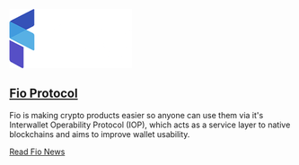 
[![Fio Protocol](/assets/block-production/fio.png)](https://fioprotocol.io/)

[Fio Protocol](https://fioprotocol.io/)
---

Fio is making crypto products easier so anyone can  use them via it's Interwallet Operability Protocol (IOP), which acts as a service layer to native blockchains and aims to improve wallet usability.


[Read Fio News](https://eosdac.io/fio-news)
